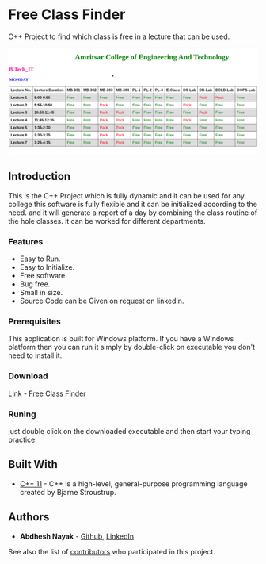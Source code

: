 # Free Class Finder

C++ Project to find which class is free in a lecture that can be used.

![Image of the OutPut Screen](1.png)

## Introduction

This is the C++ Project which is fully dynamic and it can be used for any college this software is fully flexible and it can be initialized according to the need. and it will generate a report of a day by combining the class routine of the hole classes. it can be worked for different departments.

### Features
- Easy to Run.
- Easy to Initialize.
- Free software.
- Bug free.
- Small in size.
- Source Code can be Given on request on linkedIn.

### Prerequisites

This application is built for Windows platform.
If you have a Windows platform then you can run it simply by double-click on executable you don't need to install it.

### Download
Link - [Free Class Finder](https://sourceforge.net/projects/free-class-room-finder/)

### Runing
just double click on the downloaded executable and then start your typing practice.


## Built With

* [C++ 11](https://en.cppreference.com/w/cpp/11) - C++ is a high-level, general-purpose programming language created by Bjarne Stroustrup.

## Authors

* **Abdhesh Nayak** - [Github](https://github.com/abdheshnayak), [LinkedIn](https://www.linkedin.com/in/abdhesh-nayak/)

See also the list of [contributors](https://github.com/abdheshnayak/FreeClassFinder/contributors) who participated in this project.
